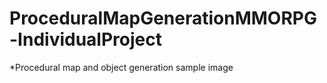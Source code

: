 # ProceduralMapGenerationMMORPG-IndividualProject
 
*Procedural map and object generation sample image
